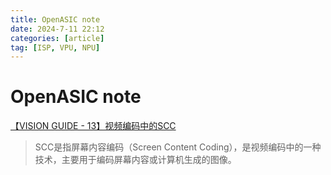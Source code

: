 ```yaml
---
title: OpenASIC note
date: 2024-7-11 22:12
categories: [article]
tag: [ISP, VPU, NPU]
---
```


# OpenASIC note
[【VISION GUIDE - 13】视频编码中的SCC](https://mp.weixin.qq.com/s/O5jkaCddgy9WVwVhmr4NXg)
> SCC是指屏幕内容编码（Screen Content Coding），是视频编码中的一种技术，主要用于编码屏幕内容或计算机生成的图像。